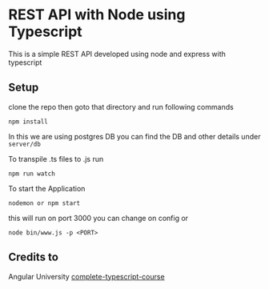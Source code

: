 
# REST API with Node using Typescript

This is a simple REST API developed using node and express with typescript

## Setup

clone the repo then goto that directory and run following commands

 `npm install` 

In this we are using postgres DB
 you can find the DB and other details under `server/db` 
 

 To transpile .ts files to .js run

 `npm run watch`

To start the Application

 `nodemon or npm start`

this will run on port 3000 you can change on config or

`node bin/www.js -p <PORT>`




## Credits to
Angular University [complete-typescript-course](https://github.com/angular-university/complete-typescript-course)





